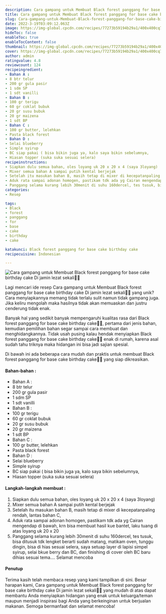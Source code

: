 ```yaml
---
description: Cara gampang untuk Membuat Black forest panggang for base cake birthday cake Di jamin lezat sekali"
title: Cara gampang untuk Membuat Black forest panggang for base cake birthday cake Di jamin lezat sekali
slug: Cara-gampang-untuk-Membuat-Black-forest-panggang-for-base-cake-birthday-cake-Di-jamin-lezat-sekali
date: 2022-3-19T03:09:12.063Z
image: https://img-global.cpcdn.com/recipes/77273b59194b29a1/400x400cq70/photo.jpg
hideToc: false
enableToc: true
enableTocContent: false
thumbnail: https://img-global.cpcdn.com/recipes/77273b59194b29a1/400x400cq70/photo.jpg
cover: https://img-global.cpcdn.com/recipes/77273b59194b29a1/400x400cq70/photo.jpg
author: admin
ratingvalue: 4.8
reviewcount: 124
recipeingredient:
- Bahan A :
- 8 btr telur
- 200 gr gula pasir
- 1 sdm SP
- 1 sdt vanilli
- Bahan B :
- 100 gr terigu
- 60 gr coklat bubuk
- 20 gr susu bubuk
- 20 gr maizena
- 1 sdt BP
- Bahan C :
- 100 gr butter, lelehkan
- Pasta black forest
- Bahan D :
- Selai blueberry
- Simple syirup
- BC siap pakai ( bisa bikin juga ya, kalo saya bikin sebelumnya,
- Hiasan topper (suka suka sesuai selera)
recipeinstructions:
- Siapkan dulu semua bahan, oles loyang uk 20 x 20 x 4 (saya 3loyang)
- Mixer semua bahan A sampai putih kental berjejak
- Setelah itu masukan bahan B, masih tetap di mixer di kecepatanpaling rendah, lantas bahan C,
- Aduk rata sampai adonan homogen, pastikam tdk ada yg Cairan mengendap di bawah, krn bisa membuat hasil kue bantet, laku tuang di atas loyang uk 20 x 20
- Panggang selama kurang lebih 30menit di suhu 160dercel, tes tusuk, bisa ditusuk tdk lengket berarti sudah matang, matikam oven, tunggu dingin, bisa di hias sesuai selera, saya setuap layer di lapisi simpel syirup, selai bkue berry dan BC, dan finishing di cover oleh BC baru dihias sesuai tema.... Selamat mencoba
categories:
- Resep

tags:
- Black
- forest
- panggang
- for
- base
- cake
- birthday
- cake

katakunci: Black forest panggang for base cake birthday cake
recipecuisine: Indonesian

---
```


![Cara gampang untuk Membuat Black forest panggang for base cake birthday cake Di jamin lezat sekali👩‍🍳](https://img-global.cpcdn.com/recipes/77273b59194b29a1/400x400cq70/photo.jpg)

Lagi mencari ide resep Cara gampang untuk Membuat Black forest panggang for base cake birthday cake Di jamin lezat sekali👩‍🍳 yang unik? Cara menyiapkannya memang tidak terlalu sulit namun tidak gampang juga. Jika keliru mengolah maka hasilnya tidak akan memuaskan dan justru cenderung tidak enak.

Banyak hal yang sedikit banyak mempengaruhi kualitas rasa dari Black forest panggang for base cake birthday cake👩‍🍳, pertama dari jenis bahan, kemudian pemilihan bahan segar sampai cara membuat dan menghidangkannya. Tidak usah pusing kalau hendak menyiapkan Black forest panggang for base cake birthday cake👩‍🍳 enak di rumah, karena asal sudah tahu triknya maka hidangan ini bisa jadi sajian spesial.

Di bawah ini ada beberapa cara mudah dan praktis untuk membuat Black forest panggang for base cake birthday cake👩‍🍳 yang siap dikreasikan.

<!--inarticleads1-->

#### Bahan-bahan :

- Bahan A :
- 8 btr telur
- 200 gr gula pasir
- 1 sdm SP
- 1 sdt vanilli
- Bahan B :
- 100 gr terigu
- 60 gr coklat bubuk
- 20 gr susu bubuk
- 20 gr maizena
- 1 sdt BP
- Bahan C :
- 100 gr butter, lelehkan
- Pasta black forest
- Bahan D :
- Selai blueberry
- Simple syirup
- BC siap pakai ( bisa bikin juga ya, kalo saya bikin sebelumnya,
- Hiasan topper (suka suka sesuai selera)

<!--inarticleads2-->

#### Langkah-langkah membuat :

1. Siapkan dulu semua bahan, oles loyang uk 20 x 20 x 4 (saya 3loyang)
1. Mixer semua bahan A sampai putih kental berjejak
1. Setelah itu masukan bahan B, masih tetap di mixer di kecepatanpaling rendah, lantas bahan C,
1. Aduk rata sampai adonan homogen, pastikam tdk ada yg Cairan mengendap di bawah, krn bisa membuat hasil kue bantet, laku tuang di atas loyang uk 20 x 20
1. Panggang selama kurang lebih 30menit di suhu 160dercel, tes tusuk, bisa ditusuk tdk lengket berarti sudah matang, matikam oven, tunggu dingin, bisa di hias sesuai selera, saya setuap layer di lapisi simpel syirup, selai bkue berry dan BC, dan finishing di cover oleh BC baru dihias sesuai tema.... Selamat mencoba

#### Penutup

Terima kasih telah membaca resep yang kami tampilkan di sini. Besar harapan kami, Cara gampang untuk Membuat Black forest panggang for base cake birthday cake Di jamin lezat sekali👩‍🍳 yang mudah di atas dapat membantu Anda menyiapkan hidangan yang enak untuk keluarga/teman maupun menjadi inspirasi bagi Anda yang berkeinginan untuk berjualan makanan. Semoga bermanfaat dan selamat mencoba!